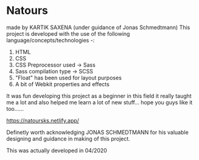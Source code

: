 # Natours
made by KARTIK SAXENA (under guidance of Jonas Schmedtmann)
This project is developed with the use of the following language/concepts/technologies -:
1) HTML
2) CSS
3) CSS Preprocessor used -> Sass 
4) Sass compilation type -> SCSS
5) "Float" has been used for layout purposes
6) A bit of Webkit properties and effects

It was fun developing this project as a beginner in this field it really taught me a lot and also helped me learn a lot of new stuff...
hope you guys like it too......

https://natoursks.netlify.app/




Definetly worth acknowledging JONAS SCHMEDTMANN for his valuable designing and guidance in making of this project. 


This was actually developed in 04/2020
